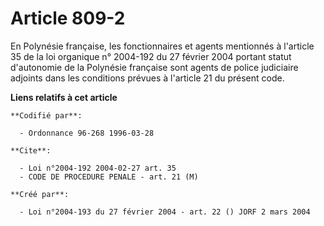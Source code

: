 # Article 809-2

En Polynésie française, les fonctionnaires et agents mentionnés à l'article 35 de la loi organique n° 2004-192 du 27 février
2004 portant statut d'autonomie de la Polynésie française sont agents de police judiciaire adjoints dans les conditions
prévues à l'article 21 du présent code.

**Liens relatifs à cet article**

	**Codifié par**:

	  - Ordonnance 96-268 1996-03-28

	**Cite**:

	  - Loi n°2004-192 2004-02-27 art. 35
	  - CODE DE PROCEDURE PENALE - art. 21 (M)

	**Créé par**:

	  - Loi n°2004-193 du 27 février 2004 - art. 22 () JORF 2 mars 2004
